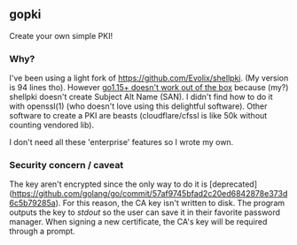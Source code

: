 ## gopki

Create your own simple PKI!

### Why?

I've been using a light fork of https://github.com/Evolix/shellpki. (My version
is 94 lines tho). However [go1.15+ doesn't work out of the
box](https://golang.org/doc/go1.15#commonname) because (my?) shellpki doesn't
create Subject Alt Name (SAN). I didn't find how to do it with openssl(1) (who
doesn't love using this delightful software). Other software to create a PKI
are beasts (cloudflare/cfssl is like 50k without counting vendored lib).

I don't need all these 'enterprise' features so I wrote my own.

### Security concern / caveat

The key aren't encrypted since the only way to do it is [deprecated]
(https://github.com/golang/go/commit/57af9745bfad2c20ed6842878e373d6c5b79285a).
For this reason, the CA key isn't written to disk. The program outputs the key
to *stdout* so the user can save it in their favorite password manager. When
signing a new certificate, the CA's key will be required through a prompt.
